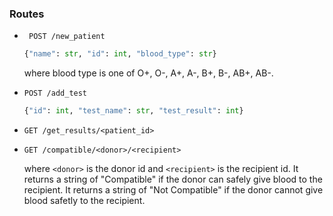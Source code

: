### Routes
* ` POST /new_patient`

  ```python
  {"name": str, "id": int, "blood_type": str}
  ```
  where blood type is one of O+, O-, A+, A-, B+, B-, AB+, AB-.

* `POST /add_test`

  ```python
  {"id": int, "test_name": str, "test_result": int}
  ``` 

* `GET /get_results/<patient_id>`

* `GET /compatible/<donor>/<recipient>`
    
    where `<donor>` is the donor id and `<recipient>` is the recipient id.  It
    returns a string of "Compatible" if the donor can safely give blood to the
    recipient.  It returns a string of "Not Compatible" if the donor cannot
    give blood safetly to the recipient.
    
    